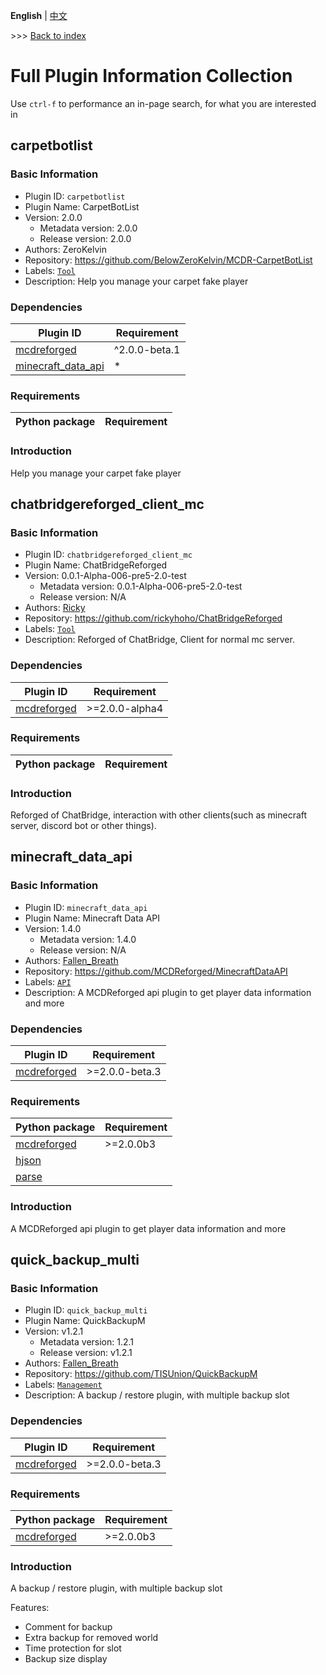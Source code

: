 **English** | [中文](full-zh_cn.md)

\>\>\> [Back to index](/readme.md)

# Full Plugin Information Collection

Use `ctrl-f` to performance an in-page search, for what you are interested in

## carpetbotlist

### Basic Information

- Plugin ID: `carpetbotlist`
- Plugin Name: CarpetBotList
- Version: 2.0.0
  - Metadata version: 2.0.0
  - Release version: 2.0.0
- Authors: ZeroKelvin
- Repository: https://github.com/BelowZeroKelvin/MCDR-CarpetBotList
- Labels: [`Tool`](/labels/tool/readme.md)
- Description: Help you manage your carpet fake player

### Dependencies

| Plugin ID | Requirement |
| --- | --- |
| [mcdreforged](https://pypi.org/project//plugins/mcdreforged/readme.md/) | ^2.0.0-beta.1 |
| [minecraft_data_api](https://pypi.org/project//plugins/minecraft_data_api/readme.md/) | * |


### Requirements

| Python package | Requirement |
| --- | --- |


### Introduction

Help you manage your carpet fake player

## chatbridgereforged_client_mc

### Basic Information

- Plugin ID: `chatbridgereforged_client_mc`
- Plugin Name: ChatBridgeReforged
- Version: 0.0.1-Alpha-006-pre5-2.0-test
  - Metadata version: 0.0.1-Alpha-006-pre5-2.0-test
  - Release version: N/A
- Authors: [Ricky](https://github.com/rickyhoho)
- Repository: https://github.com/rickyhoho/ChatBridgeReforged
- Labels: [`Tool`](/labels/tool/readme.md)
- Description: Reforged of ChatBridge, Client for normal mc server.

### Dependencies

| Plugin ID | Requirement |
| --- | --- |
| [mcdreforged](https://pypi.org/project//plugins/mcdreforged/readme.md/) | \>=2.0.0-alpha4 |


### Requirements

| Python package | Requirement |
| --- | --- |


### Introduction

Reforged of ChatBridge, interaction with other clients(such as minecraft server, discord bot or other things).

## minecraft_data_api

### Basic Information

- Plugin ID: `minecraft_data_api`
- Plugin Name: Minecraft Data API
- Version: 1.4.0
  - Metadata version: 1.4.0
  - Release version: N/A
- Authors: [Fallen_Breath](https://github.com/Fallen-Breath)
- Repository: https://github.com/MCDReforged/MinecraftDataAPI
- Labels: [`API`](/labels/api/readme.md)
- Description: A MCDReforged api plugin to get player data information and more

### Dependencies

| Plugin ID | Requirement |
| --- | --- |
| [mcdreforged](https://pypi.org/project//plugins/mcdreforged/readme.md/) | \>=2.0.0-beta.3 |


### Requirements

| Python package | Requirement |
| --- | --- |
| [mcdreforged](https://pypi.org/project/mcdreforged/) | \>=2.0.0b3 |
| [hjson](https://pypi.org/project/hjson/) |  |
| [parse](https://pypi.org/project/parse/) |  |


### Introduction

A MCDReforged api plugin to get player data information and more

## quick_backup_multi

### Basic Information

- Plugin ID: `quick_backup_multi`
- Plugin Name: QuickBackupM
- Version: v1.2.1
  - Metadata version: 1.2.1
  - Release version: v1.2.1
- Authors: [Fallen_Breath](https://github.com/Fallen-Breath)
- Repository: https://github.com/TISUnion/QuickBackupM
- Labels: [`Management`](/labels/management/readme.md)
- Description: A backup / restore plugin, with multiple backup slot

### Dependencies

| Plugin ID | Requirement |
| --- | --- |
| [mcdreforged](https://pypi.org/project//plugins/mcdreforged/readme.md/) | \>=2.0.0-beta.3 |


### Requirements

| Python package | Requirement |
| --- | --- |
| [mcdreforged](https://pypi.org/project/mcdreforged/) | \>=2.0.0b3 |


### Introduction

A backup / restore plugin, with multiple backup slot

Features:

- Comment for backup
- Extra backup for removed world
- Time protection for slot
- Backup size display

